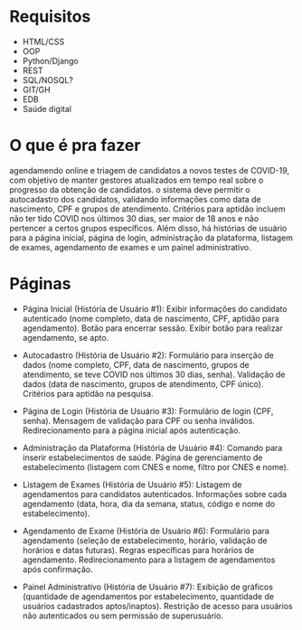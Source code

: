 # Requisitos
- HTML/CSS
- OOP
- Python/Django
- REST
- SQL/NOSQL?
- GIT/GH
- EDB
- Saúde digital

# O que é pra fazer
agendamendo online e triagem de candidatos a novos testes de COVID-19, com objetivo
de manter gestores atualizados em tempo real sobre o progresso da obtenção de candidatos.
o sistema deve permitir o autocadastro dos candidatos, validando informações como data de
nascimento, CPF e grupos de atendimento. Critérios para aptidão incluem não ter tido COVID
nos últimos 30 dias, ser maior de 18 anos e não pertencer a certos grupos específicos.
Além disso, há histórias de usuário para a página inicial, página de login, administração da
plataforma, listagem de exames, agendamento de exames e um painel administrativo.

# Páginas
- Página Inicial (História de Usuário #1):
Exibir informações do candidato autenticado (nome completo, data de nascimento, CPF,
aptidão para agendamento). Botão para encerrar sessão. Exibir botão para realizar agendamento, se apto.

- Autocadastro (História de Usuário #2):
Formulário para inserção de dados (nome completo, CPF, data de nascimento, grupos de atendimento,
se teve COVID nos últimos 30 dias, senha). Validação de dados (data de nascimento, grupos de atendimento,
CPF único). Critérios para aptidão na pesquisa.

- Página de Login (História de Usuário #3):
Formulário de login (CPF, senha). Mensagem de validação para CPF ou senha inválidos.
Redirecionamento para a página inicial após autenticação.

- Administração da Plataforma (História de Usuário #4):
Comando para inserir estabelecimentos de saúde.
Página de gerenciamento de estabelecimento (listagem com CNES e nome, filtro por CNES e nome).

- Listagem de Exames (História de Usuário #5):
Listagem de agendamentos para candidatos autenticados.
Informações sobre cada agendamento (data, hora, dia da semana, status, código e nome do estabelecimento).

- Agendamento de Exame (História de Usuário #6):
Formulário para agendamento (seleção de estabelecimento, horário, validação de horários e datas futuras).
Regras específicas para horários de agendamento.
Redirecionamento para a listagem de agendamentos após confirmação.

- Painel Administrativo (História de Usuário #7):
Exibição de gráficos (quantidade de agendamentos por estabelecimento, quantidade de usuários cadastrados aptos/inaptos).
Restrição de acesso para usuários não autenticados ou sem permissão de superusuário.